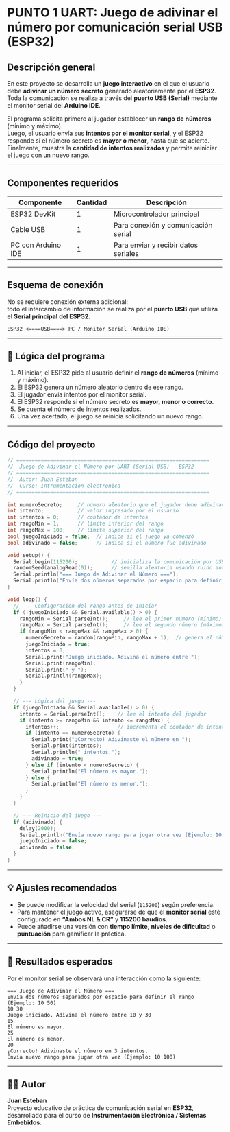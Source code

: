# PUNTO 1 UART: Juego de adivinar el número por comunicación serial USB (ESP32)

## Descripción general

En este proyecto se desarrolla un **juego interactivo** en el que el usuario debe **adivinar un número secreto** generado aleatoriamente por el **ESP32**.  
Toda la comunicación se realiza a través del **puerto USB (Serial)** mediante el monitor serial del **Arduino IDE**.  

El programa solicita primero al jugador establecer un **rango de números** (mínimo y máximo).  
Luego, el usuario envía sus **intentos por el monitor serial**, y el ESP32 responde si el número secreto es **mayor o menor**, hasta que se acierte.  
Finalmente, muestra la **cantidad de intentos realizados** y permite reiniciar el juego con un nuevo rango.

---

## Componentes requeridos

| Componente | Cantidad | Descripción |
|-------------|-----------|-------------|
| ESP32 DevKit | 1 | Microcontrolador principal |
| Cable USB | 1 | Para conexión y comunicación serial |
| PC con Arduino IDE | 1 | Para enviar y recibir datos seriales |

---

## Esquema de conexión

No se requiere conexión externa adicional:  
todo el intercambio de información se realiza por el **puerto USB** que utiliza el **Serial principal del ESP32**.

```
ESP32 <====USB====> PC / Monitor Serial (Arduino IDE)
```

---

## 🧠 Lógica del programa

1. Al iniciar, el ESP32 pide al usuario definir el **rango de números** (mínimo y máximo).  
2. El ESP32 genera un número aleatorio dentro de ese rango.  
3. El jugador envía intentos por el monitor serial.  
4. El ESP32 responde si el número secreto es **mayor, menor o correcto**.  
5. Se cuenta el número de intentos realizados.  
6. Una vez acertado, el juego se reinicia solicitando un nuevo rango.

---

## Código del proyecto

```cpp
// ===============================================================
//  Juego de Adivinar el Número por UART (Serial USB) - ESP32
// ===============================================================
//  Autor: Juan Esteban
//  Curso: Intrumentacion electronica
// ===============================================================

int numeroSecreto;     // número aleatorio que el jugador debe adivinar
int intento;           // valor ingresado por el usuario
int intentos = 0;      // contador de intentos
int rangoMin = 1;      // límite inferior del rango
int rangoMax = 100;    // límite superior del rango
bool juegoIniciado = false;  // indica si el juego ya comenzó
bool adivinado = false;      // indica si el número fue adivinado

void setup() {
  Serial.begin(115200);           // inicializa la comunicación por USB
  randomSeed(analogRead(0));      // semilla aleatoria usando ruido analógico
  Serial.println("=== Juego de Adivinar el Número ===");
  Serial.println("Envía dos números separados por espacio para definir el rango (Ejemplo: 10 50)");
}

void loop() {
  // --- Configuración del rango antes de iniciar ---
  if (!juegoIniciado && Serial.available() > 0) {
    rangoMin = Serial.parseInt();     // lee el primer número (mínimo)
    rangoMax = Serial.parseInt();     // lee el segundo número (máximo)
    if (rangoMin < rangoMax && rangoMax > 0) {
      numeroSecreto = random(rangoMin, rangoMax + 1);  // genera el número aleatorio
      juegoIniciado = true;
      intentos = 0;
      Serial.print("Juego iniciado. Adivina el número entre ");
      Serial.print(rangoMin);
      Serial.print(" y ");
      Serial.println(rangoMax);
    }
  }

  // --- Lógica del juego ---
  if (juegoIniciado && Serial.available() > 0) {
    intento = Serial.parseInt();    // lee el intento del jugador
    if (intento >= rangoMin && intento <= rangoMax) {
      intentos++;                   // incrementa el contador de intentos
      if (intento == numeroSecreto) {
        Serial.print("¡Correcto! Adivinaste el número en ");
        Serial.print(intentos);
        Serial.println(" intentos.");
        adivinado = true;
      } else if (intento < numeroSecreto) {
        Serial.println("El número es mayor.");
      } else {
        Serial.println("El número es menor.");
      }
    }
  }

  // --- Reinicio del juego ---
  if (adivinado) {
    delay(2000);
    Serial.println("Envía nuevo rango para jugar otra vez (Ejemplo: 10 100)");
    juegoIniciado = false;
    adivinado = false;
  }
}
```

---

## 💡 Ajustes recomendados

- Se puede modificar la velocidad del serial (`115200`) según preferencia.  
- Para mantener el juego activo, asegurarse de que el **monitor serial** esté configurado en **“Ambos NL & CR”** y **115200 baudios**.  
- Puede añadirse una versión con **tiempo límite**, **niveles de dificultad** o **puntuación** para gamificar la práctica.

---

## 🎯 Resultados esperados

Por el monitor serial se observará una interacción como la siguiente:

```
=== Juego de Adivinar el Número ===
Envía dos números separados por espacio para definir el rango (Ejemplo: 10 50)
10 30
Juego iniciado. Adivina el número entre 10 y 30
15
El número es mayor.
25
El número es menor.
20
¡Correcto! Adivinaste el número en 3 intentos.
Envía nuevo rango para jugar otra vez (Ejemplo: 10 100)
```

---

## 👨‍💻 Autor

**Juan Esteban**  
Proyecto educativo de práctica de comunicación serial en **ESP32**,  
desarrollado para el curso de **Instrumentación Electrónica / Sistemas Embebidos**.
